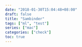 ```yaml
---
date: "2018-01-30T15:04:48+08:00"
draft: false
title: "Sambinder"
tags: ["ml", "test"]
series: ["mac"]
categories: ["check"]
toc: true
---
```




